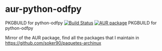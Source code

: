 # aur-python-odfpy
PKGBUILD for python-odfpy
[![Build Status](https://travis-ci.org/soker90/aur-python-odfpy.svg?branch=master)](https://travis-ci.org/soker90/aur-python-odfpy)
[![AUR package](https://repology.org/badge/version-for-repo/aur/python:odfpy.svg)](https://aur.archlinux.org/packages/python-odfpy)
PKGBUILD for python-odfpy

Mirror of the AUR package, find all the packages that I maintain in https://github.com/soker90/paquetes-archinux
